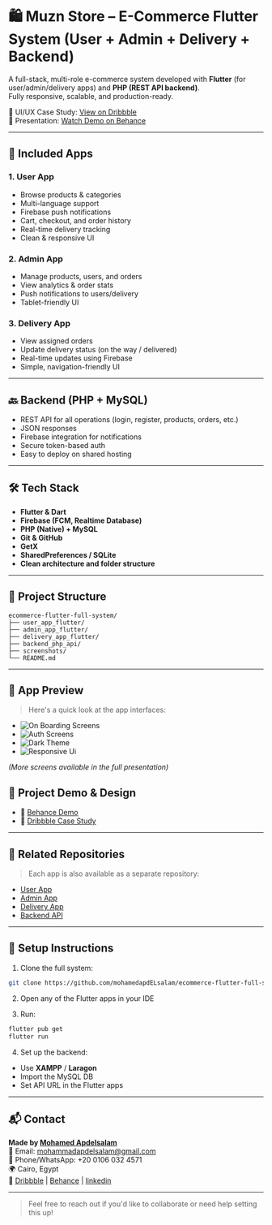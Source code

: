 
# 🛍️ Muzn Store – E-Commerce Flutter System (User + Admin + Delivery + Backend)

A full-stack, multi-role e-commerce system developed with **Flutter** (for user/admin/delivery apps) and **PHP (REST API backend)**.  
Fully responsive, scalable, and production-ready.

🎨 UI/UX Case Study: [View on Dribbble](https://dribbble.com/shots/26295357-Muzn-Store-Ecommerce-App)  
🎥 Presentation: [Watch Demo on Behance](https://www.behance.net/gallery/230726033/Muzn-Store-Ecommerce-App)

---

## 📱 Included Apps

### 1. User App
- Browse products & categories
- Multi-language support
- Firebase push notifications
- Cart, checkout, and order history
- Real-time delivery tracking
- Clean & responsive UI

### 2. Admin App
- Manage products, users, and orders
- View analytics & order stats
- Push notifications to users/delivery
- Tablet-friendly UI

### 3. Delivery App
- View assigned orders
- Update delivery status (on the way / delivered)
- Real-time updates using Firebase
- Simple, navigation-friendly UI

---

## 🔙 Backend (PHP + MySQL)
- REST API for all operations (login, register, products, orders, etc.)
- JSON responses
- Firebase integration for notifications
- Secure token-based auth
- Easy to deploy on shared hosting

---

## 🛠️ Tech Stack

- **Flutter & Dart**
- **Firebase (FCM, Realtime Database)**
- **PHP (Native) + MySQL**
- **Git & GitHub**
- **GetX**
- **SharedPreferences / SQLite**
- **Clean architecture and folder structure**

---

## 📁 Project Structure

```
ecommerce-flutter-full-system/
├── user_app_flutter/
├── admin_app_flutter/
├── delivery_app_flutter/
├── backend_php_api/
├── screenshots/
└── README.md
```

---

## 📸 App Preview

> Here's a quick look at the app interfaces:

- ![On Boarding Screens]([screenshots/admin_dashboard.png](https://cdn.dribbble.com/userupload/44166008/file/original-024b4126106a65759a693fe39d2fb14a.jpg?resize=1600x900&vertical=center))
- ![Auth Screens](https://cdn.dribbble.com/userupload/44166011/file/original-b86f7380926367cbefd3cb7cf3cef247.jpg?resize=1024x576&vertical=center)
- ![Dark Theme](https://cdn.dribbble.com/userupload/44166017/file/original-7c81c4b1eb44b3cf6ba2cdfeef952050.jpg?resize=1600x900&vertical=center)
- ![Responsive Ui](https://cdn.dribbble.com/userupload/44166018/file/original-9bd3006f3a901a52b2c9ec0593dddfd1.jpg?resize=1024x576&vertical=center)

_(More screens available in the full presentation)_
## 💼 Project Demo & Design

- 🎥 [Behance Demo ](https://www.behance.net/gallery/230726033/Muzn-Store-Ecommerce-App)
- 🎨 [Dribbble  Case Study](https://dribbble.com/shots/26295357-Muzn-Store-Ecommerce-App)


---

## 🔗 Related Repositories

> Each app is also available as a separate repository:

- [User App](https://github.com/mohamedapdELsalam/ecommerce_frontend)
- [Admin App](https://github.com/mohamedapdELsalam/ecommerceAdmin)
- [Delivery App](https://github.com/mohamedapdELsalam/ecommerceDelivery)
- [Backend API](https://github.com/mohamedapdELsalam/ecommerce_backend)

---

## 🚀 Setup Instructions

1. Clone the full system:
```bash
git clone https://github.com/mohamedapdELsalam/ecommerce-flutter-full-system.git
```

2. Open any of the Flutter apps in your IDE

3. Run:
```bash
flutter pub get
flutter run
```

4. Set up the backend:
- Use **XAMPP** / **Laragon**
- Import the MySQL DB
- Set API URL in the Flutter apps

---


## 📬 Contact

**Made by [Mohamed Apdelsalam](https://www.linkedin.com/in/mohamed-apdelsalam-5ba542304/)**  
📧 Email: mohammadapdelsalam@gmail.com  
📱 Phone/WhatsApp: +20 0106 032 4571  
🌍 Cairo, Egypt  
💼 [Dribbble](https://dribbble.com/mohamed-apdelsalam) | [Behance](https://www.behance.net/mohamedapdelsalam) | [linkedin](
www.linkedin.com/in/mohamed-apdelsalam-5ba542304)

---

> Feel free to reach out if you'd like to collaborate or need help setting this up!
